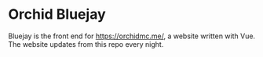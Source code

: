 # Orchid Bluejay

Bluejay is the front end for https://orchidmc.me/, a website written with Vue.
The website updates from this repo every night. 
